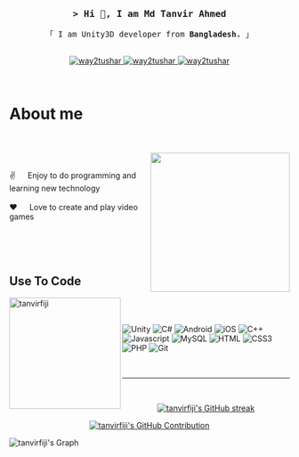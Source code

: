 <!-- Intro  -->
<h3 align="center">
        <samp>&gt; Hi 👋, I am
                <b><a target="_blank"">Md Tanvir Ahmed</a></b>
        </samp>
</h3>


<p align="center"> 
  <samp>
    「 I am Unity3D developer from <b>Bangladesh.</b> 」
    <br>
    <br>
  </samp>
</p>


<p align="center">
 <a href="https://linkedin.com/in/md-tanvir-ahmed-1a39a21a3/" target="_blank">
  <img src="https://img.shields.io/badge/LinkedIn-0077B5?style=for-the-badge&logo=linkedin&logoColor=white" alt="way2tushar"/>
 </a>
 <a href="https://tanvirfiji.itch.io/" target="_blank">
  <img src="https://img.shields.io/static/v1?style=for-the-badge&message=Itch.io&color=FA5C5C&logo=Itch.io&logoColor=FFFFFF&label=" alt="way2tushar" />
 <a href="[https://facebook.com/way2tushar](https://www.facebook.com/tanvirfiji)" target="_blank">
  <img src="https://img.shields.io/badge/Facebook-20BEFF?&style=for-the-badge&logo=facebook&logoColor=white" alt="way2tushar"  />
  </a> 
</p>
<br />

<!-- About Section -->
 # About me 
<p>
<br/><br/>        
<img align="right" width="250" src="https://user-images.githubusercontent.com/74038190/212748842-9fcbad5b-6173-4175-8a61-521f3dbb7514.gif" width="250">
<br/>       
 
 ✌️ &emsp; Enjoy to do programming and learning new technology<br/><br/>
 ❤️ &emsp; Love to create and play video games<br/><br/>

</p>

<br/><br/>  


## Use To Code

<img align="left" width="200" src="/assets/unity.gif" alt="tanvirfiji" />
<br>
<br>

![Unity](https://img.shields.io/badge/unity-%23000000.svg?style=for-the-badge&logo=unity&logoColor=white)
![C#](https://img.shields.io/badge/c%23-%23239120.svg?style=for-the-badge&logo=c-sharp&logoColor=white)
![Android](https://img.shields.io/badge/Android-3DDC84?style=for-the-badge&logo=android&logoColor=white)
![iOS](https://img.shields.io/badge/iOS-000000?style=for-the-badge&logo=ios&logoColor=white)
![C++](https://img.shields.io/badge/c++-%2300599C.svg?style=for-the-badge&logo=c%2B%2B&logoColor=white)
![Javascript](https://img.shields.io/badge/Javascript-F0DB4F?style=for-the-badge&labelColor=black&logo=javascript&logoColor=F0DB4F)
![MySQL](https://img.shields.io/badge/mysql-%2300f.svg?style=for-the-badge&logo=mysql&logoColor=white)
![HTML](https://img.shields.io/badge/HTML5-E34F26?style=for-the-badge&logo=html5&logoColor=white)
![CSS3](https://img.shields.io/badge/CSS3-1572B6?style=for-the-badge&logo=css3&logoColor=white)
![PHP](https://img.shields.io/badge/php-%23777BB4.svg?style=for-the-badge&logo=php&logoColor=white)
![Git](https://img.shields.io/badge/Git-F05032?style=for-the-badge&logo=git&logoColor=white)



<br/>
<hr/>
<br/>

<p align="center">
  <a href="https://github.com/tanvirfiji">
    <img src="https://github-readme-streak-stats.herokuapp.com/?user=tanvirfiji&theme=radical&border=7F3FBF&background=0D1117" alt="tanvirfiji's GitHub streak"/>
  </a>
</p>

<p align="center">
  <a href="https://github.com/tanvirfiji">
    <img src="https://github-profile-summary-cards.vercel.app/api/cards/profile-details?username=tanvirfiji&theme=radical" alt="tanvirfiji's GitHub Contribution"/>
  </a>
</p>




![tanvirfiji's Graph](https://github-readme-activity-graph.vercel.app/graph?username=tanvirfiji&custom_title=tanvirfiji's%20GitHub%20Activity%20Graph&bg_color=0D1117&color=7F3FBF&line=7F3FBF&point=7F3FBF&area_color=FFFFFF&title_color=FFFFFF&area=true)

<!--
**way2tushar/way2tushar** is a ✨ _special_ ✨ repository because its `README.md` (this file) appears on your GitHub profile.

Here are some ideas to get you started:

- 🔭 I’m currently working on ...
- 🌱 I’m currently learning ...
- 👯 I’m looking to collaborate on ...
- 🤔 I’m looking for help with ...
- 💬 Ask me about ...
- 📫 How to reach me: ...
- 😄 Pronouns: ...
- ⚡ Fun fact: ...
-->
